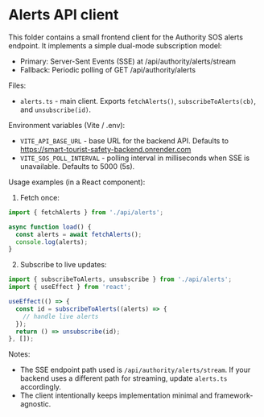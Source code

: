# Alerts API client

This folder contains a small frontend client for the Authority SOS alerts endpoint. It implements a simple dual-mode subscription model:

- Primary: Server-Sent Events (SSE) at /api/authority/alerts/stream
- Fallback: Periodic polling of GET /api/authority/alerts

Files:

- `alerts.ts` - main client. Exports `fetchAlerts()`, `subscribeToAlerts(cb)`, and `unsubscribe(id)`.

Environment variables (Vite / .env):

- `VITE_API_BASE_URL` - base URL for the backend API. Defaults to https://smart-tourist-safety-backend.onrender.com
- `VITE_SOS_POLL_INTERVAL` - polling interval in milliseconds when SSE is unavailable. Defaults to 5000 (5s).

Usage examples (in a React component):

1) Fetch once:

```ts
import { fetchAlerts } from './api/alerts';

async function load() {
  const alerts = await fetchAlerts();
  console.log(alerts);
}
```

2) Subscribe to live updates:

```ts
import { subscribeToAlerts, unsubscribe } from './api/alerts';
import { useEffect } from 'react';

useEffect(() => {
  const id = subscribeToAlerts((alerts) => {
    // handle live alerts
  });
  return () => unsubscribe(id);
}, []);
```

Notes:

- The SSE endpoint path used is `/api/authority/alerts/stream`. If your backend uses a different path for streaming, update `alerts.ts` accordingly.
- The client intentionally keeps implementation minimal and framework-agnostic.
